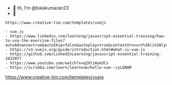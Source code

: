 - 👋 Hi, I’m @balakumaran23
- 👀

```
https://www.creative-tim.com/templates/vuejs
```
```
- vue.js
- https://www.linkedin.com/learning/javascript-essential-training/how-to-use-the-exercise-files?autoAdvance=true&autoSkip=false&autoplay=true&contextUrn=urn%3Ali%3AlyndaLearningPath%3A5ebaefdc498e440b07b53ea1&resume=false
- https://v3.vuejs.org/guide/introduction.html#what-is-vue-js
- https://github.com/LinkedInLearning/javascript-essential-training-2832077
- https://www.youtube.com/watch?v=qZXt1Aom3Cs
- https://scrimba.com/learn/learnvue/hello-vue--cyLQNAM
```
https://www.creative-tim.com/templates/vuejs
